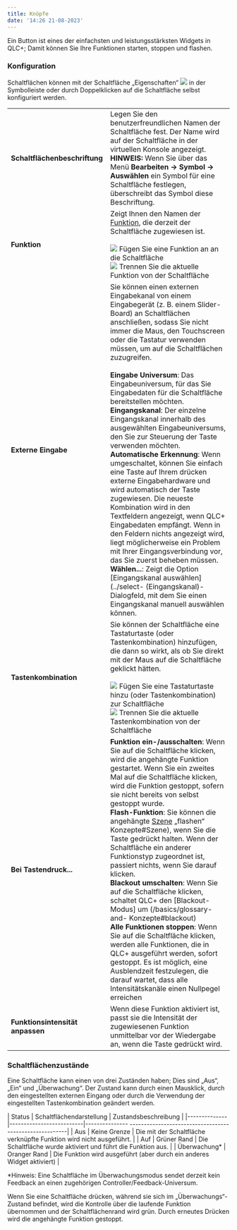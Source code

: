 ```yaml
---
title: Knöpfe
date: '14:26 21-08-2023'
---
```


Ein Button ist eines der einfachsten und leistungsstärksten Widgets in QLC+; Damit können Sie Ihre Funktionen starten, stoppen und flashen. 

### Konfiguration

Schaltflächen können mit der Schaltfläche „Eigenschaften“ ![](/basics/edit.png) in der Symbolleiste oder durch Doppelklicken auf die Schaltfläche selbst konfiguriert werden.

|     |     |
| --- | --- |
| **Schaltflächenbeschriftung** | Legen Sie den benutzerfreundlichen Namen der Schaltfläche fest. Der Name wird auf der Schaltfläche in der virtuellen Konsole angezeigt.<br>**HINWEIS:** Wenn Sie über das Menü **Bearbeiten -> Symbol -> Auswählen** ein Symbol für eine Schaltfläche festlegen, überschreibt das Symbol diese Beschriftung. |
| **Funktion** | Zeigt Ihnen den Namen der [Funktion](/basics/glossary-and-concepts#functions), die derzeit der Schaltfläche zugewiesen ist.<br><br>![](/basics/attach.png) Fügen Sie eine Funktion an an die Schaltfläche <br>![](/basics/detach.png) Trennen Sie die aktuelle Funktion von der Schaltfläche |
| **Externe Eingabe** | Sie können einen externen Eingabekanal von einem Eingabegerät (z. B. einem Slider-Board) an Schaltflächen anschließen, sodass Sie nicht immer die Maus, den Touchscreen oder die Tastatur verwenden müssen, um auf die Schaltflächen zuzugreifen.<br><br>**Eingabe Universum**: Das Eingabeuniversum, für das Sie Eingabedaten für die Schaltfläche bereitstellen möchten.<br>**Eingangskanal**: Der einzelne Eingangskanal innerhalb des ausgewählten Eingabeuniversums, den Sie zur Steuerung der Taste verwenden möchten.<br>**Automatische Erkennung**: Wenn umgeschaltet, können Sie einfach eine Taste auf Ihrem drücken externe Eingabehardware und wird automatisch der Taste zugewiesen. Die neueste Kombination wird in den Textfeldern angezeigt, wenn QLC+ Eingabedaten empfängt. Wenn in den Feldern nichts angezeigt wird, liegt möglicherweise ein Problem mit Ihrer Eingangsverbindung vor, das Sie zuerst beheben müssen.<br>**Wählen...**: Zeigt die Option [Eingangskanal auswählen](../select- (Eingangskanal)-Dialogfeld, mit dem Sie einen Eingangskanal manuell auswählen können. |
| **Tastenkombination** | Sie können der Schaltfläche eine Tastaturtaste (oder Tastenkombination) hinzufügen, die dann so wirkt, als ob Sie direkt mit der Maus auf die Schaltfläche geklickt hätten.<br><br>![](/basics/key_bindings.png) Fügen Sie eine Tastaturtaste hinzu (oder Tastenkombination) zur Schaltfläche <br>![](/basics/fileclose.png) Trennen Sie die aktuelle Tastenkombination von der Schaltfläche |
| **Bei Tastendruck...** | **Funktion ein-/ausschalten**: Wenn Sie auf die Schaltfläche klicken, wird die angehängte Funktion gestartet. Wenn Sie ein zweites Mal auf die Schaltfläche klicken, wird die Funktion gestoppt, sofern sie nicht bereits von selbst gestoppt wurde.<br>**Flash-Funktion**: Sie können die angehängte [Szene](/basics/glossary-and-) „flashen“ Konzepte#Szene), wenn Sie die Taste gedrückt halten. Wenn der Schaltfläche ein anderer Funktionstyp zugeordnet ist, passiert nichts, wenn Sie darauf klicken.<br>**Blackout umschalten**: Wenn Sie auf die Schaltfläche klicken, schaltet QLC+ den [Blackout-Modus] um (/basics/glossary-and- Konzepte#blackout)<br>**Alle Funktionen stoppen**: Wenn Sie auf die Schaltfläche klicken, werden alle Funktionen, die in QLC+ ausgeführt werden, sofort gestoppt. Es ist möglich, eine Ausblendzeit festzulegen, die darauf wartet, dass alle Intensitätskanäle einen Nullpegel erreichen |
| **Funktionsintensität anpassen** | Wenn diese Funktion aktiviert ist, passt sie die Intensität der zugewiesenen Funktion unmittelbar vor der Wiedergabe an, wenn die Taste gedrückt wird. |

### Schaltflächenzustände

Eine Schaltfläche kann einen von drei Zuständen haben; Dies sind „Aus“, „Ein“ und „Überwachung“. Der Zustand kann durch einen Mausklick, durch den eingestellten externen Eingang oder durch die Verwendung der eingestellten Tastenkombination geändert werden.

| Status       | Schaltflächendarstellung | Zustandsbeschreibung                                                   |
|--------------|--------------------------|--------------- --------------------------------------------------------|
|  Aus         | Keine Grenze             | Die mit der Schaltfläche verknüpfte Funktion wird nicht ausgeführt.    |
|  Auf         | Grüner Rand              | Die Schaltfläche wurde aktiviert und führt die Funktion aus.           |
| Überwachung* | Oranger Rand             | Die Funktion wird ausgeführt (aber durch ein anderes Widget aktiviert) |

*Hinweis: Eine Schaltfläche im Überwachungsmodus sendet derzeit kein Feedback an einen zugehörigen Controller/Feedback-Universum.

Wenn Sie eine Schaltfläche drücken, während sie sich im „Überwachungs“-Zustand befindet, wird die Kontrolle über die laufende Funktion übernommen und der Schaltflächenrand wird grün. Durch erneutes Drücken wird die angehängte Funktion gestoppt.